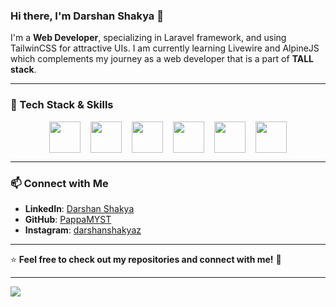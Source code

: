 ### Hi there, I'm Darshan Shakya 👋

I'm a **Web Developer**, specializing in Laravel framework, and using TailwinCSS for attractive UIs. I am currently learning Livewire and AlpineJS which complements my journey as a web developer that is a part of **TALL stack**.  

---

### 🔧 Tech Stack & Skills

<div style="display: flex; justify-content: center; align-items: center; 	gap: 16px; color:white;">
  
<img src="https://cdn.jsdelivr.net/gh/devicons/devicon@latest/icons/tailwindcss/tailwindcss-original.svg" width="50" height="50" alt="tailwindcss"/>
<img src="https://cdn.jsdelivr.net/gh/devicons/devicon@latest/icons/alpinejs/alpinejs-original.svg" width="50" height="50" alt="alpinejs"/>
<img src="https://cdn.jsdelivr.net/gh/devicons/devicon@latest/icons/laravel/laravel-original.svg" width="50" height="50" alt="laravel"/>
<img src="https://cdn.jsdelivr.net/gh/devicons/devicon@latest/icons/livewire/livewire-original-wordmark.svg" width="50" height="50" alt="livewire"/>
<img src="https://cdn.jsdelivr.net/gh/devicons/devicon@latest/icons/php/php-original.svg" width="50" height="50" alt="php"/>          
<img src="https://cdn.jsdelivr.net/gh/devicons/devicon@latest/icons/git/git-original-wordmark.svg" width="50" height="50" alt="git"/>
          
</div>

---

### 📫 Connect with Me

- **LinkedIn**: [Darshan Shakya](https://www.linkedin.com/in/darshanshakyaz/)
- **GitHub**: [PappaMYST](https://github.com/PappaMYST)
- **Instagram**: [darshanshakyaz](https://www.instagram.com/darshanshakyaz/)

---

⭐ **Feel free to check out my repositories and connect with me!** 🚀

---

![](https://komarev.com/ghpvc/?username=PappaMYST&color=blue)



